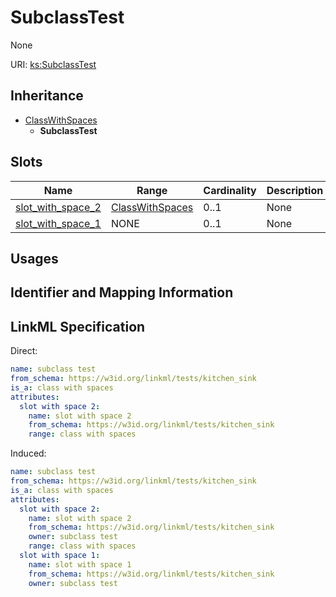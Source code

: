 # SubclassTest

None

URI: [ks:SubclassTest](https://w3id.org/linkml/tests/kitchen_sink/SubclassTest)




## Inheritance

* [ClassWithSpaces](ClassWithSpaces.md)
    * **SubclassTest**




## Slots

| Name | Range | Cardinality | Description  | Info |
| ---  | --- | --- | --- | --- |
| [slot_with_space_2](slot_with_space_2.md) | [ClassWithSpaces](ClassWithSpaces.md) | 0..1 | None  | . |
| [slot_with_space_1](slot_with_space_1.md) | NONE | 0..1 | None  | . |


## Usages



## Identifier and Mapping Information






## LinkML Specification

<!-- TODO: investigate https://stackoverflow.com/questions/37606292/how-to-create-tabbed-code-blocks-in-mkdocs-or-sphinx -->

Direct:

```yaml
name: subclass test
from_schema: https://w3id.org/linkml/tests/kitchen_sink
is_a: class with spaces
attributes:
  slot with space 2:
    name: slot with space 2
    from_schema: https://w3id.org/linkml/tests/kitchen_sink
    range: class with spaces

```

Induced:

```yaml
name: subclass test
from_schema: https://w3id.org/linkml/tests/kitchen_sink
is_a: class with spaces
attributes:
  slot with space 2:
    name: slot with space 2
    from_schema: https://w3id.org/linkml/tests/kitchen_sink
    owner: subclass test
    range: class with spaces
  slot with space 1:
    name: slot with space 1
    from_schema: https://w3id.org/linkml/tests/kitchen_sink
    owner: subclass test

```